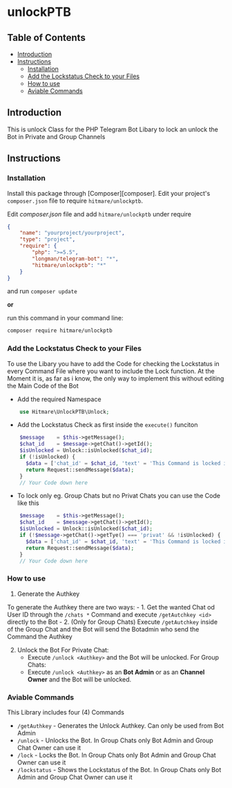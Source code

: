 # unlockPTB

## Table of Contents
- [Introduction](#introduction)
- [Instructions](#instructions)
    - [Installation](#installation)
    - [Add the Lockstatus Check to your Files](#add-the-lockstatus-check-to-your-files)
    - [How to use](#how-to-use)
    - [Aviable Commands](#aviable-commands)

## Introduction

This is unlock Class for the PHP Telegram Bot Libary to lock an unlock the Bot in Private and Group Channels

## Instructions
### Installation

Install this package through [Composer][composer].
Edit your project's `composer.json` file to require `hitmare/unlockptb`.

Edit *composer.json* file and add `hitmare/unlockptb` under require
```json
{
    "name": "yourproject/yourproject",
    "type": "project",
    "require": {
        "php": ">=5.5",
        "longman/telegram-bot": "*",
        "hitmare/unlockptb": "*"
    }
}
```
and run `composer update`

**or**

run this command in your command line:

```bash
composer require hitmare/unlockptb
```

### Add the Lockstatus Check to your Files

To use the Libary you have to add the Code for checking the Lockstatus in every Command File where you want to include the Lock function.
At the Moment it is, as far as i know, the only way to implement this without editing the Main Code of the Bot

- Add the required Namespace
```php
    use Hitmare\UnlockPTB\Unlock;
```

- Add the Lockstatus Check as first inside the `execute()` funciton
```php
    $message    = $this->getMessage();
    $chat_id    = $message->getChat()->getId();
    $isUnlocked = Unlock::isUnlocked($chat_id);
    if (!isUnlocked) {
      $data = ['chat_id' = $chat_id, 'text' = 'This Command is locked inside this Chat'];
      return Request::sendMessage($data);
    }
    // Your Code down here
```

- To lock only eg. Group Chats but no Privat Chats you can use the Code like this

```php
    $message    = $this->getMessage();
    $chat_id    = $message->getChat()->getId();
    $isUnlocked = Unlock::isUnlocked($chat_id);
    if (!$message->getChat()->getTye() === 'privat' && !isUnlocked) {
      $data = ['chat_id' = $chat_id, 'text' = 'This Command is locked inside this Chat'];
      return Request::sendMessage($data);
    }
    // Your Code down here
```

### How to use

1. Generate the Authkey

To generate the Authkey there are two ways:
    - 1. Get the wanted Chat od User ID through the `/chats *` Command and execute `/getAutchkey <id>` directly to the Bot
    - 2. (Only for Group Chats) Execute `/getAutchkey` inside of the Group Chat and the Bot will send the Botadmin who send the Command the Authkey

2. Unlock the Bot
For Private Chat:
    - Execute `/unlock <Authkey>` and the Bot will be unlocked.
For Group Chats:
    - Execute `/unlock <Authkey>` as an **Bot Admin** or as an **Channel Owner** and the Bot will be unlocked.


### Aviable Commands

This Library includes four (4) Commands
- `/getAuthkey` - Generates the Unlock Authkey. Can only be used from Bot Admin
- `/unlock` - Unlocks the Bot. In Group Chats only Bot Admin and Group Chat Owner can use it
- `/lock` - Locks the Bot. In Group Chats only Bot Admin and Group Chat Owner can use it
- `/lockstatus` - Shows the Lockstatus of the Bot. In Group Chats only Bot Admin and Group Chat Owner can use it
